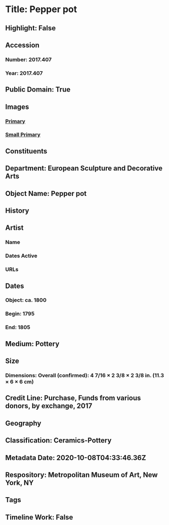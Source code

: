 # Title: Pepper pot
## Highlight: False
## Accession
### Number: 2017.407
### Year: 2017.407
## Public Domain: True
## Images
### [Primary](https://images.metmuseum.org/CRDImages/es/original/DP-15704-014.jpg)
### [Small Primary](https://images.metmuseum.org/CRDImages/es/web-large/DP-15704-014.jpg)
## Constituents
## Department: European Sculpture and Decorative Arts
## Object Name: Pepper pot
## History
## Artist
### Name
### Dates Active
### URLs
## Dates
### Object: ca. 1800
### Begin: 1795
### End: 1805
## Medium: Pottery
## Size
### Dimensions: Overall (confirmed): 4 7/16 × 2 3/8 × 2 3/8 in. (11.3 × 6 × 6 cm)
## Credit Line: Purchase, Funds from various donors, by exchange, 2017
## Geography
## Classification: Ceramics-Pottery
## Metadata Date: 2020-10-08T04:33:46.36Z
## Respository: Metropolitan Museum of Art, New York, NY
## Tags
## Timeline Work: False